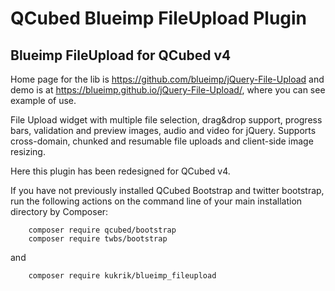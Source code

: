 # QCubed Blueimp FileUpload Plugin


## Blueimp FileUpload for QCubed v4

Home page for the lib is https://github.com/blueimp/jQuery-File-Upload and demo is at https://blueimp.github.io/jQuery-File-Upload/, where you can see example of use.

File Upload widget with multiple file selection, drag&drop support, progress bars, validation and preview images, audio and video for jQuery.
Supports cross-domain, chunked and resumable file uploads and client-side image resizing.

Here this plugin has been redesigned for QCubed v4.

If you have not previously installed QCubed Bootstrap and twitter bootstrap, run the following actions on the command line of your main installation directory by Composer:
```
    composer require qcubed/bootstrap
    composer require twbs/bootstrap
```
and

```
	composer require kukrik/blueimp_fileupload
```    
